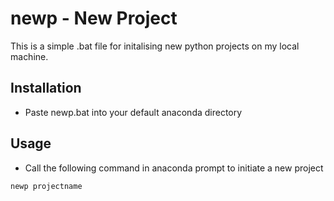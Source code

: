 # newp - New Project
This is a simple .bat file for initalising new python projects on my local machine.

## Installation
- Paste newp.bat into your default anaconda directory

## Usage
- Call the following command in anaconda prompt to initiate a new project

```bash
newp projectname
```